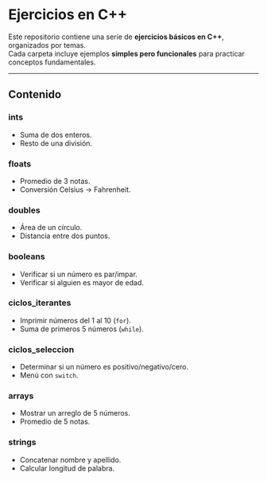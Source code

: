#  Ejercicios en C++

Este repositorio contiene una serie de **ejercicios básicos en C++**, organizados por temas.  
Cada carpeta incluye ejemplos **simples pero funcionales** para practicar conceptos fundamentales.

---

##  Contenido

###  ints
- Suma de dos enteros.  
- Resto de una división.  

###  floats
- Promedio de 3 notas.  
- Conversión Celsius → Fahrenheit.  

###  doubles
- Área de un círculo.  
- Distancia entre dos puntos.  

###  booleans
- Verificar si un número es par/impar.  
- Verificar si alguien es mayor de edad.  

###  ciclos_iterantes
- Imprimir números del 1 al 10 (`for`).  
- Suma de primeros 5 números (`while`).  

###  ciclos_seleccion
- Determinar si un número es positivo/negativo/cero.  
- Menú con `switch`.  

###  arrays
- Mostrar un arreglo de 5 números.  
- Promedio de 5 notas.  

###  strings
- Concatenar nombre y apellido.  
- Calcular longitud de palabra.  


